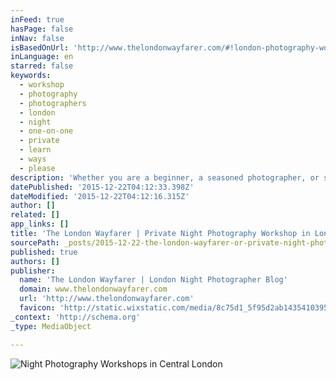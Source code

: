 ```yaml
---
inFeed: true
hasPage: false
inNav: false
isBasedOnUrl: 'http://www.thelondonwayfarer.com/#!london-photography-workshop/b31ma'
inLanguage: en
starred: false
keywords:
  - workshop
  - photography
  - photographers
  - london
  - night
  - one-on-one
  - private
  - learn
  - ways
  - please
description: 'Whether you are a beginner, a seasoned photographer, or somewhere in between, London Night Photographer, Mark Paulda offers private one-on-one night photography workshops in Central London. The workshops are tailored to your interests, and we will centre our attention in an area of London which you would most like to photograph.'
datePublished: '2015-12-22T04:12:33.398Z'
dateModified: '2015-12-22T04:12:16.315Z'
author: []
related: []
app_links: []
title: 'The London Wayfarer | Private Night Photography Workshop in London'
sourcePath: _posts/2015-12-22-the-london-wayfarer-or-private-night-photography-workshop-in.md
published: true
authors: []
publisher:
  name: 'The London Wayfarer | London Night Photographer Blog'
  domain: www.thelondonwayfarer.com
  url: 'http://www.thelondonwayfarer.com'
  favicon: 'http://static.wixstatic.com/media/8c75d1_5f95d2ab1435410395d50a77005d802b.png/v1/fill/w_16%2Ch_16%2Clg_1/8c75d1_5f95d2ab1435410395d50a77005d802b.png'
_context: 'http://schema.org'
_type: MediaObject

---
```

![Night Photography Workshops in Central London](https://s3-us-west-2.amazonaws.com/the-grid-img/p/593dee1e0bf70c18ea03575ea3ea90af7a7df554.jpg)